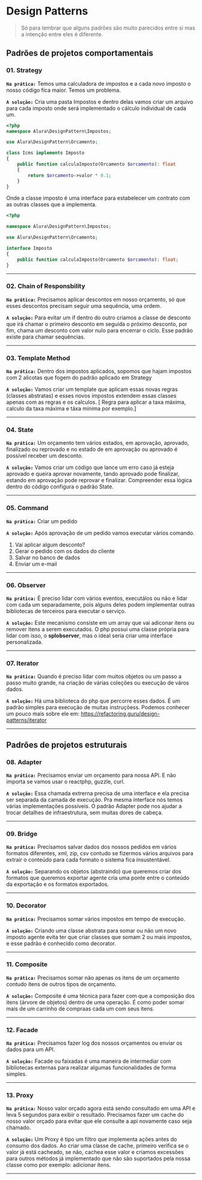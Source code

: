 # Design Patterns

> Só para lembrar que alguns padrões são muito parecidos entre si mas a intenção entre eles é diferente. 

## Padrões de projetos comportamentais

### 01. Strategy
**`Na prática:`** Temos uma calculadora de impostos e a cada novo imposto o nosso código fica maior. Temos um problema.

**`A solução:`** Cria uma pasta Impostos e dentro delas vamos criar um arquivo para cada imposto onde será implementado o cálculo individual de cada um. 

```php
<?php
namespace Alura\DesignPattern\Impostos;

use Alura\DesignPattern\Orcamento;

class Icms implements Imposto
{
    public function calculaImposto(Orcamento $orcamento): float
    {
        return $orcamento->valor * 0.1;
    }
}
```
Onde a classe imposto é uma interface para estabelecer um contrato com as outras classes que a implementa.

```php
<?php

namespace Alura\DesignPattern\Impostos;

use Alura\DesignPattern\Orcamento;

interface Imposto
{
    public function calculaImposto(Orcamento $orcamento): float;
}

```

---

### 02. Chain of Responsbility
**`Na prática:`** Precisamos aplicar descontos em nosso orçamento, só que esses descontos precisam seguir uma sequência, uma ordem.

**`A solução:`** Para evitar um if dentro do outro criamos a classe de desconto que irá chamar o primeiro desconto em seguida o próximo desconto, por fim, chama um desconto com valor nulo para encerrar o ciclo. Esse padrão existe para chamar sequências. 

---

### 03. Template Method
**`Na prática:`** Dentro dos impostos aplicados, sopomos que hajam impostos com 2 alicotas que fogem do padrão aplicado em Strategy

**`A solução:`** Vamos criar um template que aplicam essas novas regras (classes abstratas) e esses novos impostos extendem essas classes apenas com as regras e os calculos. [ Regra para aplicar a taxa máxima, calculo da taxa máxima e táxa mínima por exemplo.]

---

### 04. State
**`Na prática:`** Um orçamento tem vários estados, em aprovação, aprovado, finalizado ou reprovado e no estado de em aprovação ou aprovado é possível receber um desconto. 

**`A solução:`** Vamos criar um código que lance um erro caso já esteja aprovado e queira aprovar novamente, tando aprovado pode finalizar, estando em aprovação pode reprovar e finalizar. Compreender essa lógica dentro do código configura o padrão State. 

---

### 05. Command
**`Na prática:`** Criar um pedido 

**`A solução:`** Após aprovação de um pedido vamos executar vários comando. 
1. Vai aplicar algum desconto? 
2. Gerar o pedido com os dados do cliente
3. Salvar no banco de dados
4. Enviar um e-mail

---

### 06. Observer
**`Na prática:`** É preciso lidar com vários eventos, executálos ou não e lidar com cada um separadamente, pois alguns deles podem implementar outras bibliotecas de terceiros para executar o serviço. 

**`A solução:`** Este mecanismo consiste em um array que vai adiconar itens ou remover itens a serem executados. O php possui uma classe própria para lidar com isso, o **splobserver**, mas o ideal seria criar uma interface personalizada.

---

### 07. Iterator
**`Na prática:`** Quando é preciso lidar com muitos objetos ou um passo a passo muito grande, na criação de várias coleções ou execução de város dados.

**`A solução:`** Há uma biblioteca do php que percorre esses dados. É um padrão simples para execução de muitas instruçõess. Podemos conhecer um pouco mais sobre ele em: https://refactoring.guru/design-patterns/iterator

---

## Padrões de projetos estruturais

### 08. Adapter
**`Na prática:`** Precisamos enviar um orçamento para nossa API. E não importa se vamos usar o reactphp, guzzle, curl.

**`A solução:`** Essa chamada extrerna precisa de uma interface e ela precisa ser separada da camada de execução. Pra mesma interface nós temos várias implementações possíveis. O padrão Adapter pode nos ajudar a trocar detalhes de infraestrutura, sem muitas dores de cabeça.

---

### 09. Bridge
**`Na prática:`** Precisamos salvar dados dos nossos pedidos em vários formatos diferentes, xml, zip, csv contudo se fizermos vários arquivos para extrair o conteúdo para cada formato o sistema fica insustentável.

**`A solução:`** Separando os objetos (abstraindo) que queremos criar dos formatos que queremos exportar agente cria uma ponte entre o conteúdo da exportação e os formatos exportados.

---

### 10. Decorator
**`Na prática:`** Precisamos somar vários impostos em tempo de execução.

**`A solução:`** Criando uma classe abstrata para somar ou não um novo imposto agente evita ter que criar classes que somam 2 ou mais impostos, e esse padrão é conhecido como decorator. 

---

### 11. Composite
**`Na prática:`** Precisamos somar não apenas os itens de um orçamento contudo ítens de outros tipos de orçamento.

**`A solução:`** Composite é uma técnica para fazer com que a composição dos itens (árvore de objetos) dentro de uma operação. É como poder somar mais de um carrinho de compraas cada um com seus itens.

---

### 12. Facade
**`Na prática:`** Precisamos fazer log dos nossos orçamentos ou enviar os dados para um API.

**`A solução:`** Facade ou faixadas é uma maneira de intermediar com bibliotecas externas para realizar algumas funcionalidades de forma simples.

---

### 13. Proxy
**`Na prática:`** Nosso valor orçado agora está sendo consultado em uma API e leva 5 segundos para exibir o resultado. Precisamos fazer um cache do nosso valor orçado para evitar que ele consulte a api novamente caso seja chamado. 

**`A solução:`** Um Proxy é tipo um filtro que implementa ações antes do consumo dos dados. Ao criar uma classe de cache, primeiro verifica se o valor já está cacheado, se não, cachea esse valor e criamos excessões para outros métodos já implementado que não são suportados pela nossa classe como por exemplo: adicionar itens.

---